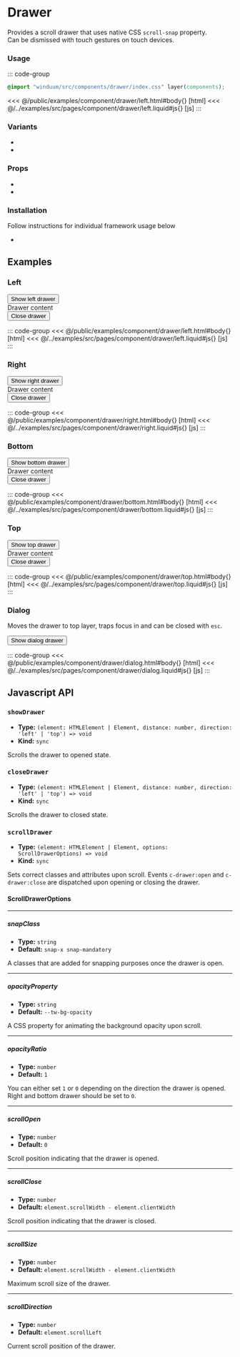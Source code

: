 # Drawer
Provides a scroll drawer that uses native CSS `scroll-snap` property.<br>
Can be dismissed with touch gestures on touch devices.

<ViewSourceGh href="https://github.com/winduum/winduum/blob/main/src/components/drawer" />

### Usage
::: code-group
```css
@import "winduum/src/components/drawer/index.css" layer(components);
```
<<< @/public/examples/component/drawer/left.html#body{} [html]
<<< @/../examples/src/pages/component/drawer/left.liquid#js{} [js]
:::

### Variants
* <LinkGh name="default" path="components/drawer" />
* <LinkGh name="content" path="components/drawer" />

### Props
* <LinkGh name="default-props" path="components/drawer" />
* <LinkGh name="content-props" path="components/drawer" />

### Installation
Follow instructions for individual framework usage below

* <LinkGh name="winduum" url="https://github.com/winduum/winduum/blob/main/src/components/drawer" />

## Examples

### Left

<div class="iframe">
    <button class="x-btn" id="showDrawerLeftElement">Show left drawer</button>
</div>

<div class="c-drawer invisible" id="drawerLeftElement" inert>
    <div class="c-drawer-content p-6" style="max-width: 24rem; border-right: 1px solid var(--color-body-secondary);">
        <div>Drawer content</div>
        <button class="x-btn muted mt-4" id="closeDrawerLeftElement">Close drawer</button>
    </div>
</div>

::: code-group
<<< @/public/examples/component/drawer/left.html#body{} [html]
<<< @/../examples/src/pages/component/drawer/left.liquid#js{} [js]
:::

### Right

<div class="iframe">
    <button class="x-btn" id="showDrawerRightElement">Show right drawer</button>
</div>

<div class="c-drawer invisible after:-order-last" id="drawerRightElement" inert>
    <div class="c-drawer-content p-6" style="max-width: 24rem; border-left: 1px solid var(--color-body-secondary);">
        <div>Drawer content</div>
        <button class="x-btn muted mt-4" id="closeDrawerRightElement">Close drawer</button>
    </div>
</div>

::: code-group
<<< @/public/examples/component/drawer/right.html#body{} [html]
<<< @/../examples/src/pages/component/drawer/right.liquid#js{} [js]
:::


### Bottom

<div class="iframe">
    <button class="x-btn" id="showDrawerBottomElement">Show bottom drawer</button>
</div>

<div class="c-drawer invisible flex-col after:-order-last" id="drawerBottomElement" inert>
    <div class="c-drawer-content p-6" style="max-height: 24rem; border-top: 1px solid var(--color-body-secondary);">
        <div>Drawer content</div>
        <button class="x-btn muted mt-4" id="closeDrawerBottomElement">Close drawer</button>
    </div>
</div>

::: code-group
<<< @/public/examples/component/drawer/bottom.html#body{} [html]
<<< @/../examples/src/pages/component/drawer/bottom.liquid#js{} [js]
:::

### Top

<div class="iframe">
    <button class="x-btn" id="showDrawerTopElement">Show top drawer</button>
</div>

<div class="c-drawer invisible flex-col" id="drawerTopElement" inert>
    <div class="c-drawer-content p-6" style="max-height: 24rem; border-bottom: 1px solid var(--color-body-secondary);">
        <div>Drawer content</div>
        <button class="x-btn muted mt-4" id="closeDrawerTopElement">Close drawer</button>
    </div>
</div>

::: code-group
<<< @/public/examples/component/drawer/top.html#body{} [html]
<<< @/../examples/src/pages/component/drawer/top.liquid#js{} [js]
:::


### Dialog

Moves the drawer to top layer, traps focus in and can be closed with `esc`.

<div class="iframe">
    <button class="x-btn" id="showDrawerDialogElement">Show dialog drawer</button>
</div>

<dialog class="c-drawer invisible after:-order-last" id="drawerDialogElement" inert>
    <div class="c-drawer-content p-6" style="max-width: 24rem; border-left: 1px solid var(--color-body-secondary);">
        <div>Drawer content</div>
        <button class="x-btn muted mt-4" id="closeDrawerDialogElement">Close drawer</button>
    </div>
</dialog>

::: code-group
<<< @/public/examples/component/drawer/dialog.html#body{} [html]
<<< @/../examples/src/pages/component/drawer/dialog.liquid#js{} [js]
:::

## Javascript API

### `showDrawer`

* **Type:** `(element: HTMLElement | Element, distance: number, direction: 'left' | 'top') => void`
* **Kind:** `sync`

Scrolls the drawer to opened state.

### `closeDrawer`

* **Type:** `(element: HTMLElement | Element, distance: number, direction: 'left' | 'top') => void`
* **Kind:** `sync`

Scrolls the drawer to closed state.

### `scrollDrawer`

* **Type:** `(element: HTMLElement | Element, options: ScrollDrawerOptions) => void`
* **Kind:** `sync`

Sets correct classes and attributes upon scroll. Events `c-drawer:open` and `c-drawer:close` are dispatched upon opening or closing the drawer.

#### ScrollDrawerOptions

---

##### snapClass

* **Type:** `string`
* **Default:** `snap-x snap-mandatory`

A classes that are added for snapping purposes once the drawer is open.

---

##### opacityProperty

* **Type:** `string`
* **Default:** `--tw-bg-opacity`

A CSS property for animating the background opacity upon scroll.

---

##### opacityRatio

* **Type:** `number`
* **Default:** `1`

You can either set `1` or `0` depending on the direction the drawer is opened. Right and bottom drawer should be set to `0`.

---

##### scrollOpen

* **Type:** `number`
* **Default:** `0`

Scroll position indicating that the drawer is opened.

---

##### scrollClose

* **Type:** `number`
* **Default:** `element.scrollWidth - element.clientWidth`

Scroll position indicating that the drawer is closed.

---

##### scrollSize

* **Type:** `number`
* **Default:** `element.scrollWidth - element.clientWidth`

Maximum scroll size of the drawer.

---

##### scrollDirection

* **Type:** `number`
* **Default:** `element.scrollLeft`

Current scroll position of the drawer.
